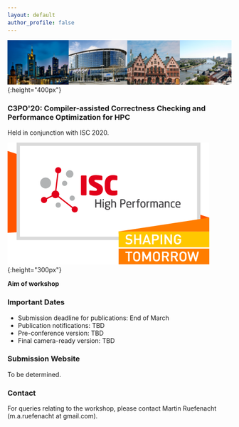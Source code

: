 ```yaml
---
layout: default
author_profile: false
---
```


<!---
BANNER
--->

![Banner](/assets/banner.png){:height="400px"}

### C3PO'20: Compiler-assisted Correctness Checking and Performance Optimization for HPC

Held in conjunction with ISC 2020.

![ISC2020](/assets/ISC2020_Logo.png){:height="300px"}

**Aim of workshop**

### Important Dates

- Submission deadline for publications: End of March
- Publication notifications: TBD
- Pre-conference version: TBD
- Final camera-ready version: TBD

### Submission Website
To be determined.

### Contact
For queries relating to the workshop, please contact Martin Ruefenacht (m.a.ruefenacht at gmail.com).

